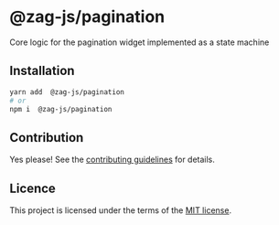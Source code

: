 # @zag-js/pagination

Core logic for the pagination widget implemented as a state machine

## Installation

```sh
yarn add  @zag-js/pagination
# or
npm i  @zag-js/pagination
```

## Contribution

Yes please! See the
[contributing guidelines](https://github.com/chakra-ui/zag/blob/main/CONTRIBUTING.md)
for details.

## Licence

This project is licensed under the terms of the
[MIT license](https://github.com/chakra-ui/zag/blob/main/LICENSE).
